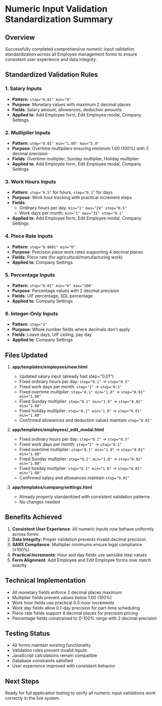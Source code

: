 # Numeric Input Validation Standardization Summary

## Overview
Successfully completed comprehensive numeric input validation standardization across all Employee management forms to ensure consistent user experience and data integrity.

## Standardized Validation Rules

### 1. Salary Inputs
- **Pattern**: `step="0.01" min="0"`
- **Purpose**: Monetary values with maximum 2 decimal places
- **Fields**: Salary amount, allowances, deduction amounts
- **Applied to**: Add Employee form, Edit Employee modal, Company Settings

### 2. Multiplier Inputs
- **Pattern**: `step="0.01" min="1.00" max="5.0"`
- **Purpose**: Overtime multipliers ensuring minimum 1.00 (100%) with 2 decimal precision
- **Fields**: Overtime multiplier, Sunday multiplier, Holiday multiplier
- **Applied to**: Add Employee form, Edit Employee modal, Company Settings

### 3. Work Hours Inputs
- **Pattern**: `step="0.5"` for hours, `step="0.1"` for days
- **Purpose**: Work hour tracking with practical increment steps
- **Fields**: 
  - Ordinary hours per day: `min="1" max="24" step="0.5"`
  - Work days per month: `min="1" max="31" step="0.1"`
- **Applied to**: Add Employee form, Edit Employee modal, Company Settings

### 4. Piece Rate Inputs
- **Pattern**: `step="0.0001" min="0"`
- **Purpose**: Precision piece work rates supporting 4 decimal places
- **Fields**: Piece rate (for agricultural/manufacturing work)
- **Applied to**: Company Settings

### 5. Percentage Inputs
- **Pattern**: `step="0.01" min="0" max="100"`
- **Purpose**: Percentage values with 2 decimal precision
- **Fields**: UIF percentage, SDL percentage
- **Applied to**: Company Settings

### 6. Integer-Only Inputs
- **Pattern**: `step="1"`
- **Purpose**: Whole number fields where decimals don't apply
- **Fields**: Leave days, UIF ceiling, pay day
- **Applied to**: Company Settings

## Files Updated

1. **app/templates/employees/new.html**
   - Updated salary input (already had step="0.01")
   - Fixed ordinary hours per day: `step="0.1"` → `step="0.5"`
   - Fixed work days per month: `step="1"` → `step="0.1"`
   - Fixed overtime multiplier: `step="0.1" min="1.0"` → `step="0.01" min="1.00"`
   - Fixed Sunday multiplier: `step="0.1" min="1.0"` → `step="0.01" min="1.00"`
   - Fixed holiday multiplier: `step="0.1" min="1.0"` → `step="0.01" min="1.00"`
   - Confirmed allowances and deduction values maintain `step="0.01"`

2. **app/templates/employees/_edit_modal.html**
   - Fixed ordinary hours per day: `step="0.1"` → `step="0.5"`
   - Fixed work days per month: `step="1"` → `step="0.1"`
   - Fixed overtime multiplier: `step="0.1" min="1.0"` → `step="0.01" min="1.00"`
   - Fixed Sunday multiplier: `step="0.1" min="1.0"` → `step="0.01" min="1.00"`
   - Fixed holiday multiplier: `step="0.1" min="1.0"` → `step="0.01" min="1.00"`
   - Confirmed salary and allowances maintain `step="0.01"`

3. **app/templates/company/settings.html**
   - Already properly standardized with consistent validation patterns
   - No changes needed

## Benefits Achieved

1. **Consistent User Experience**: All numeric inputs now behave uniformly across forms
2. **Data Integrity**: Proper validation prevents invalid decimal precision
3. **SARS Compliance**: Multiplier minimums ensure legal compliance (≥100%)
4. **Practical Increments**: Hour and day fields use sensible step values
5. **Form Alignment**: Add Employee and Edit Employee forms now match exactly

## Technical Implementation

- All monetary fields enforce 2 decimal places maximum
- Multiplier fields prevent values below 1.00 (100%)
- Work hour fields use practical 0.5-hour increments
- Work day fields allow 0.1-day precision for part-time scheduling
- Piece rate fields support 4 decimal places for precision pricing
- Percentage fields constrained to 0-100% range with 2 decimal precision

## Testing Status
- All forms maintain existing functionality
- Validation rules prevent invalid inputs
- JavaScript calculations remain compatible
- Database constraints satisfied
- User experience improved with consistent behavior

## Next Steps
Ready for full application testing to verify all numeric input validations work correctly in the live system.